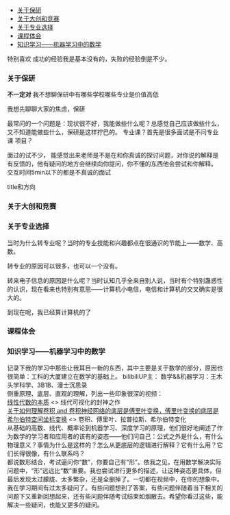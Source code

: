 - [关于保研](#关于保研)
- [关于大创和竞赛](#关于大创和竞赛)
- [关于专业选择](#关于专业选择)
- [课程体会](#课程体会)
- [知识学习——机器学习中的数学](#知识学习机器学习中的数学)

特别喜欢
成功的经验我是基本没有的，失败的经验倒是不少。

### 关于保研
**不一定对**
我不想聊保研中有哪些学校哪些专业是价值高低

我想先聊聊大家的焦虑，保研

最常问的一个问题是：现状很不好，我能做些什么呢？总感觉自己应该做些什么，又不知道能做些什么，保研是这样拧巴的。
专业课？首先是很多面试是不问专业课
项目？

面过的试不少，
能感觉出来老师是不是在和你真诚的探讨问题，对你说的解释是有反馈的，他有疑问的地方会继续向你提问，你不懂的东西他会尝试和你解释。
交互时间5min以下的都是不真诚的面试

title和方向

### 关于大创和竞赛

### 关于专业选择
当时为什么转专业呢？当时的专业技能和兴趣都点在很通识的节能上——数学、高数。

转专业的原因可以很多，也可以一个没有。

转来电子信息的原因是什么呢？当时认知几乎全来自别人说，当时有个特别蛊惑性的认识，现在看来也特别有意思——计算机小电信，电信和计算机的交叉确实是很大的。

到现在呢，我已经算计算机的了


### 课程体会

### 知识学习——机器学习中的数学
记录下我的学习中那些让我耳目一新的东西，其中主要是关于数学的部分，原因也很简单：工科的大厦建立在数学的基础上。
bilibiliUP主：
数学&&机器学习：王木头学科学、3B1B、漫士沉思录  
侧重原理、底层、直观的理解，列出一些印象很深的视频：  
[线性代数的本质](https://space.bilibili.com/88461692/channel/seriesdetail?sid=1528927) <> 线代可视化的封神之作   
[关于如何理解卷积 and 卷积神经网络的底层是傅里叶变换，傅里叶变换的底层是希尔伯特空间坐标变换](https://space.bilibili.com/504715181/channel/collectiondetail?sid=754403) <> 卷积、傅里叶、拉普拉斯、希尔伯特变化  
从基础的高数、线代、概率论到机器学习、深度学习的原理，他们很好地阐述了作为数学的学习者和应用者的该有的姿态——他们问自己：公式之外是什么，有什么物理意义？事情为什么是这样的？怎么从更底层的逻辑进行解释？它有什么用？它们长得很像，有什么联系吗？  
都说数形结合，考试逼问你“数”，你要自己有“形”。依我之见，在用数学解决实际问题中，“形”远远比“数”重要。我也尝试进行更多的描述，让这种姿态更具体，但最后发现太过朦胧、太多繁杂，还是全删掉了。一切都在视频中，在你的想象中。     
我在学习期间有过太多疑问了。有些问题想到了答案，有些问题伴随着当下相关的问题下又重新回想起来，还有些问题伴随考试结束如烟散去。希望你看过这些，能解决一些疑问，也能又更多的疑问。

